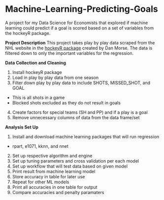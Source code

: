 # Machine-Learning-Predicting-Goals
A project for my Data Science for Economists that explored if machine learning could predict if a goal is scored based on a set of variables from the hockeyR package.

**Project Description**
This project takes play by play data scraped from the NHL website in the [hockeyR package](https://github.com/danmorse314/hockeyR) created by Dan Morse. The data is filtered down to only the important variables for the regression.


**Data Collection and Cleaning**
1. Install hockeyR package 
2. Load in play by play data from one season 
3. Filter down play by play data to include SHOTS, MISSED_SHOT, and GOAL
  - This is all shots in a game
  - Blocked shots excluded as they do not result in goals
4. Create factors for special teams (SH and PP) and if a play is a goal
5. Remove unnecessary columns of data from the data frame/set

**Analysis Set Up**
1. Install and download machine learning packages that will run regression
  - rpart, e1071, kknn, and nnet
2. Set up respective algorithm and engine
3. Set up tuning parameters and cross validation per each model
4. Set up workflow that will test data based on given model
5. Print result from machine learning model
6. Store accuracy in table for later use
7. Repeat for other ML models
8. Print all accuracies in one table for output
9. Compare accuracies and penalty paramaters 

